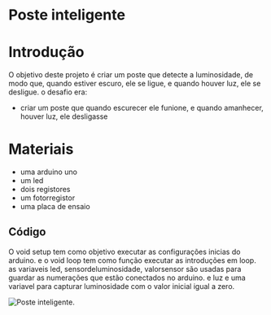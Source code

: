 # Poste inteligente

# Introdução

O objetivo deste projeto é criar um poste que detecte a luminosidade, de modo que, quando estiver escuro, ele se ligue, e quando houver luz, ele se desligue.
o desafio era:

- criar um poste que quando escurecer ele funione, e quando amanhecer, houver luz, ele desligasse

# Materiais

- uma arduino uno
- um led
- dois registores
- um fotorregistor
- uma placa de ensaio

## Código

O void setup tem como objetivo executar as configurações inicias do arduino.
e o void loop tem como função executar as introduções em loop.
as variaveis led, sensordeluminosidade, valorsensor são usadas para guardar as numerações que estão conectados no arduino.
e luz e uma variavel para capturar luminosidade com o valor inicial igual a zero.

![Poste inteligente](posteinteligente.png).
